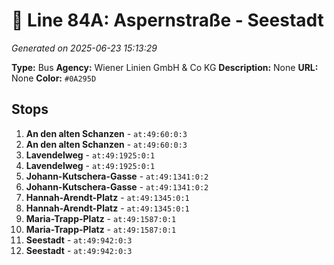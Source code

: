 # 🚌 Line 84A: Aspernstraße - Seestadt

*Generated on 2025-06-23 15:13:29*

**Type:** Bus
**Agency:** Wiener Linien GmbH & Co KG
**Description:** None
**URL:** None
**Color:** `#0A295D`

## Stops

1. **An den alten Schanzen** - `at:49:60:0:3`
2. **An den alten Schanzen** - `at:49:60:0:3`
3. **Lavendelweg** - `at:49:1925:0:1`
4. **Lavendelweg** - `at:49:1925:0:1`
5. **Johann-Kutschera-Gasse** - `at:49:1341:0:2`
6. **Johann-Kutschera-Gasse** - `at:49:1341:0:2`
7. **Hannah-Arendt-Platz** - `at:49:1345:0:1`
8. **Hannah-Arendt-Platz** - `at:49:1345:0:1`
9. **Maria-Trapp-Platz** - `at:49:1587:0:1`
10. **Maria-Trapp-Platz** - `at:49:1587:0:1`
11. **Seestadt** - `at:49:942:0:3`
12. **Seestadt** - `at:49:942:0:3`